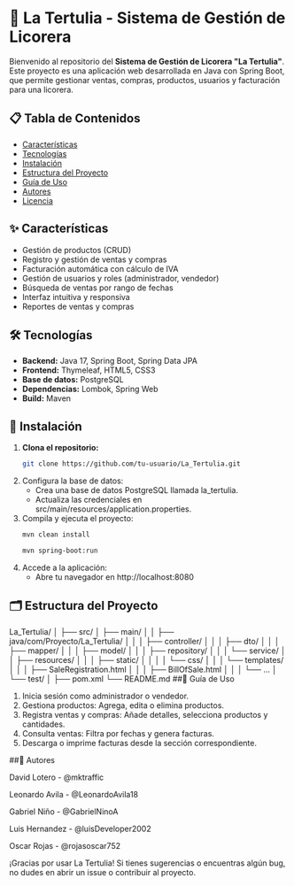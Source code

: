 # 🍷 La Tertulia - Sistema de Gestión de Licorera

Bienvenido al repositorio del **Sistema de Gestión de Licorera "La Tertulia"**.  
Este proyecto es una aplicación web desarrollada en Java con Spring Boot, que permite gestionar ventas, compras, productos, usuarios y facturación para una licorera.

## 📋 Tabla de Contenidos

- [Características](#✨-características)
- [Tecnologías](#🛠️-tecnologías)
- [Instalación](#🚀-instalación)
- [Estructura del Proyecto](#🗂️-estructura-del-proyecto)
- [Guía de Uso](#📖-guía-de-uso)
- [Autores](#👥-autores)
- [Licencia](#📝-licencia)

## ✨ Características

- Gestión de productos (CRUD)
- Registro y gestión de ventas y compras
- Facturación automática con cálculo de IVA
- Gestión de usuarios y roles (administrador, vendedor)
- Búsqueda de ventas por rango de fechas
- Interfaz intuitiva y responsiva
- Reportes de ventas y compras

## 🛠️ Tecnologías

- **Backend:** Java 17, Spring Boot, Spring Data JPA
- **Frontend:** Thymeleaf, HTML5, CSS3
- **Base de datos:** PostgreSQL
- **Dependencias:** Lombok, Spring Web
- **Build:** Maven

## 🚀 Instalación

1. **Clona el repositorio:**
   ```bash
   git clone https://github.com/tu-usuario/La_Tertulia.git
2. Configura la base de datos:
   - Crea una base de datos PostgreSQL llamada la_tertulia.
   - Actualiza las credenciales en src/main/resources/application.properties.
3. Compila y ejecuta el proyecto:
   ```bash
   mvn clean install
   ```
   ```bash
   mvn spring-boot:run
   ```
5. Accede a la aplicación:
   - Abre tu navegador en http://localhost:8080
## 🗂️ Estructura del Proyecto
La_Tertulia/
│
├── src/
│   ├── main/
│   │   ├── java/com/Proyecto/La_Tertulia/
│   │   │   ├── controller/
│   │   │   ├── dto/
│   │   │   ├── mapper/
│   │   │   ├── model/
│   │   │   ├── repository/
│   │   │   └── service/
│   │   ├── resources/
│   │   │   ├── static/
│   │   │   │   └── css/
│   │   │   └── templates/
│   │   │       ├── SaleRegistration.html
│   │   │       ├── BillOfSale.html
│   │   │       └── ...
│   └── test/
│
├── pom.xml
└── README.md
##📖 Guía de Uso
1. Inicia sesión como administrador o vendedor.
2. Gestiona productos: Agrega, edita o elimina productos.
3. Registra ventas y compras: Añade detalles, selecciona productos y cantidades.
4. Consulta ventas: Filtra por fechas y genera facturas.
5. Descarga o imprime facturas desde la sección correspondiente.

##👥 Autores

David Lotero - @mktraffic

Leonardo Avila - @LeonardoAvila18

Gabriel Niño - @GabrielNinoA

Luis Hernandez - @luisDeveloper2002

Oscar Rojas - @rojasoscar752

¡Gracias por usar La Tertulia!
Si tienes sugerencias o encuentras algún bug, no dudes en abrir un issue o contribuir al proyecto.
